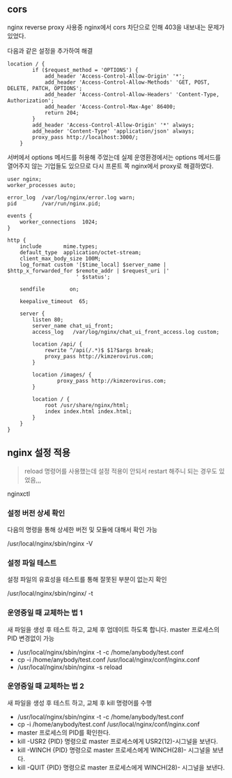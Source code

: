 ## cors

nginx reverse proxy 사용중 nginx에서 cors 차단으로 인해 403을 내보내는 문제가 있었다.

다음과 같은 설정을 추가하여 해결

```
location / {
        if ($request_method = 'OPTIONS') {
            add_header 'Access-Control-Allow-Origin' '*';
            add_header 'Access-Control-Allow-Methods' 'GET, POST, DELETE, PATCH, OPTIONS';
            add_header 'Access-Control-Allow-Headers' 'Content-Type, Authorization';
            add_header 'Access-Control-Max-Age' 86400;
            return 204;
        }
        add_header 'Access-Control-Allow-Origin' '*' always;
        add_header 'Content-Type' 'application/json' always;
        proxy_pass http://localhost:3000/;
    }

```

서버에서 options 메서드를 허용해 주었는데 실제 운영환경에서는 options 메서드를 열어주지 않는 기업들도 있으므로 다시 프론트 쪽 nginx에서 proxy로 해결하였다.

```
user nginx;
worker_processes auto;

error_log  /var/log/nginx/error.log warn;
pid        /var/run/nginx.pid;

events {
    worker_connections  1024;
}

http {
    include       mime.types;
    default_type  application/octet-stream;
    client_max_body_size 100M;
    log_format custom '[$time_local] $server_name |  $http_x_forwarded_for $remote_addr | $request_uri |'
                      ' $status';

    sendfile        on;

    keepalive_timeout  65;

    server {
        listen 80;
        server_name chat_ui_front;
        access_log   /var/log/nginx/chat_ui_front_access.log custom;

        location /api/ {
            rewrite ^/api(/.*)$ $1?$args break;
            proxy_pass http://kimzerovirus.com;
        }
        
        location /images/ {
	        	proxy_pass http://kimzerovirus.com;
        }

        location / {
            root /usr/share/nginx/html;
            index index.html index.html;
        }
    }
}
```

## nginx 설정 적용

> reload 명령어를 사용했는데 설정 적용이 안되서 restart 해주니 되는 경우도 있었음,,,

nginxctl

### **설정 버전 상세 확인**

다음의 명령을 통해 상세한 버전 및 모듈에 대해서 확인 가능

/usr/local/nginx/sbin/nginx -V

 

### **설정 파일 테스트**

설정 파일의 유효성을 테스트를 통해 잘못된 부분이 없는지 확인

/usr/local/nginx/sbin/nginx/ -t

 

### **운영중일 때 교체하는 법 1**

새 파일을 생성 후 테스트 하고, 교체 후 업데이트 하도록 합니다. master 프로세스의 PID 변경없이 가능

- /usr/local/nginx/sbin/nginx -t -c /home/anybody/test.conf
- cp -i /home/anybody/test.conf /usr/local/nginx/conf/nginx.conf
- /usr/local/nginx/sbin/nginx -s reload

 

### **운영중일 때 교체하는 법 2**

새 파일을 생성 후 테스트 하고, 교체 후 kill 명령어를 수행

- /usr/local/nginx/sbin/nginx -t -c /home/anybody/test.conf
- cp -i /home/anybody/test.conf /usr/local/nginx/conf/nginx.conf
- master 프로세스의 PID를 확인한다.
- kill -USR2 {PID} 명령으로 master 프로세스에게 USR2(12)-시그널을 보낸다.
- kill -WINCH {PID} 명령으로 master 프로세스에게 WINCH(28)- 시그널을 보낸다.
- kill -QUIT {PID} 명령으로 master 프로세스에게 WINCH(28)- 시그널을 보낸다.
